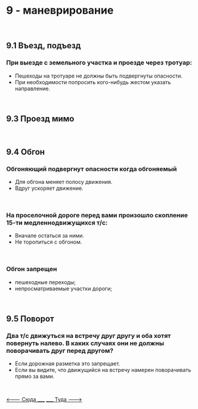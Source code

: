 <h1>9 - маневрирование</h1>

<br>

<h2>9.1 Въезд, подъезд</h2>
<h3>При выезде с земельного участка и проезде через тротуар:</h3>
<ul>
<li>Пешеходы на тротуаре не должны быть подвергнуты опасности.</li>
<li>При необходимости попросить кого-нибудь жестом указать направление.</li>
</ul>
<br>
<h2>9.3 Проезд мимо</h2>

<br>

<h2>9.4 Обгон</h2>

<h3>Обгоняющий подвергнут опасности когда обгоняемый</h3>
<ul>
<li>Для обгона меняет полосу движения.</li>
<li>Вдруг ускоряет движение.</li>
</ul>

<br>

<h3>На проселочной дороге перед вами произошло скопление 15-ти медленнодвижущихся т/с:</h3>
<ul>
<li>Вначале остаться за ними.</li>
<li>Не торопиться с обгоном.</li>
</ul>

<br>

<h3>Обгон запрещен</h3>
<ul>
    <li>пешеходные переходы;</li>
    <li>непросматриваемые участки дороги;</li>
</ul>

<br>

<h2>9.5 Поворот</h2>
<h3>Два т/с движуться на встречу друг другу и оба хотят повернуть налево. В каких случаях они не должны поворачивать друг перед другом?</h3>
<ul>
<li>Если дорожная разметка это запрещает.</li>
<li>Если вы видите, что движущийся на встречу намерен поворачивать прямо за вами.</li>
</ul>

<br>

[<--- Сюда ___](/08%20-%20road%20participants.md)
[___ Туда --->](/10%20-%20parking.md)
